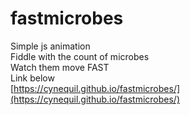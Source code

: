 # fastmicrobes
Simple js animation<br>
Fiddle with the count of microbes<br>
Watch them move FAST<br>
Link below<br>
[https://cynequil.github.io/fastmicrobes/](https://cynequil.github.io/fastmicrobes/)
